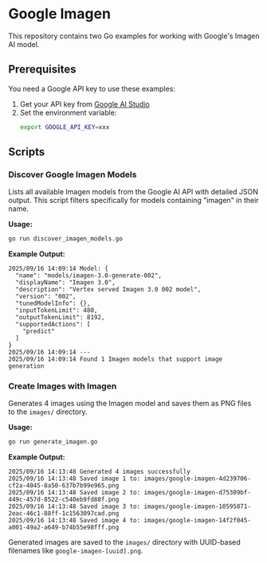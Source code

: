 # Google Imagen

This repository contains two Go examples for working with Google's Imagen AI model.

## Prerequisites

You need a Google API key to use these examples:

1. Get your API key from [Google AI Studio](https://aistudio.google.com/app/apikey)
2. Set the environment variable:
   ```bash
   export GOOGLE_API_KEY=xxx
   ```

## Scripts

### Discover Google Imagen Models
Lists all available Imagen models from the Google AI API with detailed JSON output. This script filters specifically for models containing "imagen" in their name.

**Usage:**
```bash
go run discover_imagen_models.go
```

**Example Output:**
```
2025/09/16 14:09:14 Model: {
  "name": "models/imagen-3.0-generate-002",
  "displayName": "Imagen 3.0",
  "description": "Vertex served Imagen 3.0 002 model",
  "version": "002",
  "tunedModelInfo": {},
  "inputTokenLimit": 480,
  "outputTokenLimit": 8192,
  "supportedActions": [
    "predict"
  ]
}
2025/09/16 14:09:14 ---
2025/09/16 14:09:14 Found 1 Imagen models that support image generation
```

### Create Images with Imagen
Generates 4 images using the Imagen model and saves them as PNG files to the `images/` directory.

**Usage:**
```bash
go run generate_imagen.go
```

**Example Output:**
```
2025/09/16 14:13:48 Generated 4 images successfully
2025/09/16 14:13:48 Saved image 1 to: images/google-imagen-4d239706-cf2a-4045-8a50-637b7b99e965.png
2025/09/16 14:13:48 Saved image 2 to: images/google-imagen-d75309bf-449c-457d-8522-c540eb9fd88f.png
2025/09/16 14:13:48 Saved image 3 to: images/google-imagen-10595871-2eac-46c1-88ff-1c1563097cad.png
2025/09/16 14:13:48 Saved image 4 to: images/google-imagen-14f2f045-a001-49a2-a649-b74b55e98fff.png
```

Generated images are saved to the `images/` directory with UUID-based filenames like `google-imagen-[uuid].png`.